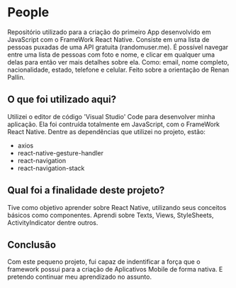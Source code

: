 # People
Repositório utilizado para a criação do primeiro App desenvolvido em JavaScript com o FrameWork React Native. 
Consiste em uma lista de pessoas puxadas de uma API gratuita (randomuser.me).
É possível navegar entre uma lista de pessoas com foto e nome, e clicar em qualquer uma delas para então ver mais 
detalhes sobre ela. Como: email, nome completo, nacionalidade, estado, telefone e celular.
Feito sobre a orientação de Renan Pallin.

## O que foi utilizado aqui?
Utilizei o editor de código 'Visual Studio' Code para desenvolver minha aplicação.
Ela foi contruída totalmente em JavaScript, com o FrameWork React Native.
Dentre as dependências que utilizei no projeto, estão:
- axios
- react-native-gesture-handler
- react-navigation
- react-navigation-stack

## Qual foi a finalidade deste projeto?
Tive como objetivo aprender sobre React Native, utilizando seus conceitos básicos como componentes.
Aprendi sobre Texts, Views, StyleSheets, ActivityIndicator dentre outros.

## Conclusão
Com este pequeno projeto, fui capaz de indentificar a força que o framework possui para a criação de Aplicativos Mobile de forma nativa. 
E pretendo continuar meu aprendizado no assunto.
